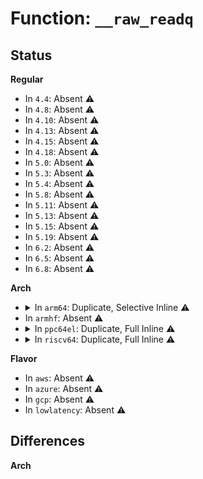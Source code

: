 # Function: <code>__raw_readq</code>

## Status
<b>Regular</b>
<ul>
<li>
In <code>4.4</code>: Absent ⚠️
</li>
<li>
In <code>4.8</code>: Absent ⚠️
</li>
<li>
In <code>4.10</code>: Absent ⚠️
</li>
<li>
In <code>4.13</code>: Absent ⚠️
</li>
<li>
In <code>4.15</code>: Absent ⚠️
</li>
<li>
In <code>4.18</code>: Absent ⚠️
</li>
<li>
In <code>5.0</code>: Absent ⚠️
</li>
<li>
In <code>5.3</code>: Absent ⚠️
</li>
<li>
In <code>5.4</code>: Absent ⚠️
</li>
<li>
In <code>5.8</code>: Absent ⚠️
</li>
<li>
In <code>5.11</code>: Absent ⚠️
</li>
<li>
In <code>5.13</code>: Absent ⚠️
</li>
<li>
In <code>5.15</code>: Absent ⚠️
</li>
<li>
In <code>5.19</code>: Absent ⚠️
</li>
<li>
In <code>6.2</code>: Absent ⚠️
</li>
<li>
In <code>6.5</code>: Absent ⚠️
</li>
<li>
In <code>6.8</code>: Absent ⚠️
</li>
</ul>
<b>Arch</b>
<ul>
<li>
<details>
<summary>In <code>arm64</code>: Duplicate, Selective Inline ⚠️</summary>

```c
u64 __raw_readq(const volatile void *addr);
```

**Collision:** Static Duplication

**Inline:** Selective

**Transformation:** False

**Instances:**

```
In arch/arm64/kernel/io.c (ffff800010095d68)
Location: arch/arm64/include/asm/io.h:83
Inline: True
Inline callers:
  - arch/arm64/kernel/io.c:__memcpy_fromio
```
```
In arch/arm64/kernel/acpi_parking_protocol.c (ffff8000100a97ac)
Location: arch/arm64/include/asm/io.h:83
Inline: True
```
```
In drivers/irqchip/irq-gic-v3.c (ffff80001066e228)
Location: arch/arm64/include/asm/io.h:83
Inline: True
Inline callers:
  - drivers/irqchip/irq-gic-v3.c:__gic_update_rdist_properties
  - drivers/irqchip/irq-gic-v3.c:__gic_populate_rdist
  - drivers/irqchip/irq-gic-v3.c:gic_iterate_rdists
```
```
In drivers/irqchip/irq-gic-v3-its.c (ffff800010674ac4)
Location: arch/arm64/include/asm/io.h:83
Inline: True
Inline callers:
  - drivers/irqchip/irq-gic-v3-its.c:its_cpu_init
  - drivers/irqchip/irq-gic-v3-its.c:its_restore_enable
  - drivers/irqchip/irq-gic-v3-its.c:its_restore_enable
  - drivers/irqchip/irq-gic-v3-its.c:its_save_disable
  - drivers/irqchip/irq-gic-v3-its.c:its_vpe_set_irqchip_state
  - drivers/irqchip/irq-gic-v3-its.c:its_vpe_send_inv
  - drivers/irqchip/irq-gic-v3-its.c:its_vpe_set_affinity
  - drivers/irqchip/irq-gic-v3-its.c:its_cpu_init_collection
  - drivers/irqchip/irq-gic-v3-its.c:its_cpu_init_collection
  - drivers/irqchip/irq-gic-v3-its.c:its_clear_vpend_valid
  - drivers/irqchip/irq-gic-v3-its.c:its_clear_vpend_valid
Direct callers:
  - drivers/irqchip/irq-gic-v3-its.c:its_init
  - drivers/irqchip/irq-gic-v3-its.c:its_init
  - drivers/irqchip/irq-gic-v3-its.c:its_probe_one
  - drivers/irqchip/irq-gic-v3-its.c:its_probe_one
  - drivers/irqchip/irq-gic-v3-its.c:its_probe_one
  - drivers/irqchip/irq-gic-v3-its.c:its_probe_one
  - drivers/irqchip/irq-gic-v3-its.c:its_probe_one
  - drivers/irqchip/irq-gic-v3-its.c:its_cpu_init_lpis
  - drivers/irqchip/irq-gic-v3-its.c:its_cpu_init_lpis
  - drivers/irqchip/irq-gic-v3-its.c:its_cpu_init_lpis
  - drivers/irqchip/irq-gic-v3-its.c:its_cpu_init_lpis
  - drivers/irqchip/irq-gic-v3-its.c:its_parse_indirect_baser
  - drivers/irqchip/irq-gic-v3-its.c:its_parse_indirect_baser
```
```
In drivers/irqchip/irq-ti-sci-inta.c (ffff80001067e428)
Location: arch/arm64/include/asm/io.h:83
Inline: True
Inline callers:
  - drivers/irqchip/irq-ti-sci-inta.c:ti_sci_inta_irq_handler
```
```
In drivers/bus/fsl-mc/mc-sys.c (ffff8000106813a4)
Location: arch/arm64/include/asm/io.h:83
Inline: True
Inline callers:
  - drivers/bus/fsl-mc/mc-sys.c:mc_send_command
  - drivers/bus/fsl-mc/mc-sys.c:mc_send_command
  - drivers/bus/fsl-mc/mc-sys.c:mc_send_command
  - drivers/bus/fsl-mc/mc-sys.c:mc_send_command
```
```
In drivers/gpio/gpio-mmio.c (ffff8000106cc2a8)
Location: arch/arm64/include/asm/io.h:83
Inline: True
Inline callers:
  - drivers/gpio/gpio-mmio.c:bgpio_read64
```
```
In drivers/pci/controller/pci-thunder-pem.c (ffff80001073939c)
Location: arch/arm64/include/asm/io.h:83
Inline: True
Inline callers:
  - drivers/pci/controller/pci-thunder-pem.c:thunder_pem_config_write
  - drivers/pci/controller/pci-thunder-pem.c:thunder_pem_config_write
  - drivers/pci/controller/pci-thunder-pem.c:thunder_pem_config_read
  - drivers/pci/controller/pci-thunder-pem.c:thunder_pem_config_read
```
```
In drivers/video/fbdev/core/cfbfillrect.c (ffff800010757db8)
Location: arch/arm64/include/asm/io.h:83
Inline: True
```
```
In drivers/video/fbdev/core/cfbcopyarea.c (ffff8000107584f8)
Location: arch/arm64/include/asm/io.h:83
Inline: True
```
```
In drivers/acpi/osl.c (ffff800010763afc)
Location: arch/arm64/include/asm/io.h:83
Inline: True
```
```
In drivers/acpi/cppc_acpi.c (ffff8000107a9a40)
Location: arch/arm64/include/asm/io.h:83
Inline: True
Inline callers:
  - drivers/acpi/cppc_acpi.c:cpc_read
```
```
In drivers/tty/serial/8250/8250_dw.c (ffff800010890f58)
Location: arch/arm64/include/asm/io.h:83
Inline: True
Inline callers:
  - drivers/tty/serial/8250/8250_dw.c:dw8250_serial_outq
  - drivers/tty/serial/8250/8250_dw.c:dw8250_serial_inq
```
```
In drivers/iommu/arm-smmu.c (ffff8000108d1994)
Location: arch/arm64/include/asm/io.h:83
Inline: True
Inline callers:
  - drivers/iommu/arm-smmu.c:arm_smmu_iova_to_phys_hard
  - drivers/iommu/arm-smmu.c:arm_smmu_context_fault
```
```
In drivers/iommu/qcom_iommu.c (ffff8000108db17c)
Location: arch/arm64/include/asm/io.h:83
Inline: True
Inline callers:
  - drivers/iommu/qcom_iommu.c:qcom_iommu_fault
```
```
In drivers/base/regmap/regmap-mmio.c (ffff80001091c52c)
Location: arch/arm64/include/asm/io.h:83
Inline: True
Inline callers:
  - drivers/base/regmap/regmap-mmio.c:regmap_mmio_read64le
```
```
In drivers/firmware/arm_scmi/perf.c (ffff800010b57f4c)
Location: arch/arm64/include/asm/io.h:83
Inline: True
Inline callers:
  - drivers/firmware/arm_scmi/perf.c:scmi_perf_fc_ring_db
```
```
In drivers/mailbox/pcc.c (ffff800010b7b6bc)
Location: arch/arm64/include/asm/io.h:83
Inline: True
Inline callers:
  - drivers/mailbox/pcc.c:read_register
```
```
In drivers/perf/arm-ccn.c (ffff800010b93048)
Location: arch/arm64/include/asm/io.h:83
Inline: True
```
```
In drivers/perf/hisilicon/hisi_uncore_l3c_pmu.c (ffff800010b96db8)
Location: arch/arm64/include/asm/io.h:83
Inline: True
Inline callers:
  - drivers/perf/hisilicon/hisi_uncore_l3c_pmu.c:hisi_l3c_pmu_read_counter
```
```
In drivers/perf/hisilicon/hisi_uncore_hha_pmu.c (ffff800010b97610)
Location: arch/arm64/include/asm/io.h:83
Inline: True
Inline callers:
  - drivers/perf/hisilicon/hisi_uncore_hha_pmu.c:hisi_hha_pmu_read_counter
```
**Symbols:**

```
ffff80001066fdd8-ffff80001066fde0: __raw_readq (STB_LOCAL)
```
</details>
</li>
<li>
In <code>armhf</code>: Absent ⚠️
</li>
<li>
<details>
<summary>In <code>ppc64el</code>: Duplicate, Full Inline ⚠️</summary>

**Collision:** Static Duplication

**Inline:** Full

**Transformation:** False

**Instances:**

```
In drivers/video/fbdev/core/cfbfillrect.c (c0000000008bd44c)
Location: arch/powerpc/include/asm/io.h:328
Inline: True
```
```
In drivers/video/fbdev/core/cfbcopyarea.c (c0000000008bdbd4)
Location: arch/powerpc/include/asm/io.h:328
Inline: True
Inline callers:
  - drivers/video/fbdev/core/cfbcopyarea.c:cfb_copyarea
  - drivers/video/fbdev/core/cfbcopyarea.c:cfb_copyarea
  - drivers/video/fbdev/core/cfbcopyarea.c:cfb_copyarea
  - drivers/video/fbdev/core/cfbcopyarea.c:cfb_copyarea
  - drivers/video/fbdev/core/cfbcopyarea.c:cfb_copyarea
  - drivers/video/fbdev/core/cfbcopyarea.c:cfb_copyarea
  - drivers/video/fbdev/core/cfbcopyarea.c:cfb_copyarea
  - drivers/video/fbdev/core/cfbcopyarea.c:cfb_copyarea
  - drivers/video/fbdev/core/cfbcopyarea.c:cfb_copyarea
  - drivers/video/fbdev/core/cfbcopyarea.c:cfb_copyarea
  - drivers/video/fbdev/core/cfbcopyarea.c:cfb_copyarea
  - drivers/video/fbdev/core/cfbcopyarea.c:cfb_copyarea
  - drivers/video/fbdev/core/cfbcopyarea.c:cfb_copyarea
  - drivers/video/fbdev/core/cfbcopyarea.c:cfb_copyarea
  - drivers/video/fbdev/core/cfbcopyarea.c:cfb_copyarea
  - drivers/video/fbdev/core/cfbcopyarea.c:cfb_copyarea
  - drivers/video/fbdev/core/cfbcopyarea.c:cfb_copyarea
  - drivers/video/fbdev/core/cfbcopyarea.c:cfb_copyarea
  - drivers/video/fbdev/core/cfbcopyarea.c:cfb_copyarea
  - drivers/video/fbdev/core/cfbcopyarea.c:cfb_copyarea
  - drivers/video/fbdev/core/cfbcopyarea.c:cfb_copyarea
  - drivers/video/fbdev/core/cfbcopyarea.c:cfb_copyarea
  - drivers/video/fbdev/core/cfbcopyarea.c:cfb_copyarea
  - drivers/video/fbdev/core/cfbcopyarea.c:cfb_copyarea
  - drivers/video/fbdev/core/cfbcopyarea.c:cfb_copyarea
  - drivers/video/fbdev/core/cfbcopyarea.c:cfb_copyarea
  - drivers/video/fbdev/core/cfbcopyarea.c:cfb_copyarea
  - drivers/video/fbdev/core/cfbcopyarea.c:cfb_copyarea
  - drivers/video/fbdev/core/cfbcopyarea.c:cfb_copyarea
  - drivers/video/fbdev/core/cfbcopyarea.c:cfb_copyarea
  - drivers/video/fbdev/core/cfbcopyarea.c:cfb_copyarea
  - drivers/video/fbdev/core/cfbcopyarea.c:cfb_copyarea
  - drivers/video/fbdev/core/cfbcopyarea.c:cfb_copyarea
  - drivers/video/fbdev/core/cfbcopyarea.c:cfb_copyarea
  - drivers/video/fbdev/core/cfbcopyarea.c:cfb_copyarea
  - drivers/video/fbdev/core/cfbcopyarea.c:cfb_copyarea
  - drivers/video/fbdev/core/cfbcopyarea.c:cfb_copyarea
  - drivers/video/fbdev/core/cfbcopyarea.c:cfb_copyarea
  - drivers/video/fbdev/core/cfbcopyarea.c:cfb_copyarea
  - drivers/video/fbdev/core/cfbcopyarea.c:cfb_copyarea
  - drivers/video/fbdev/core/cfbcopyarea.c:cfb_copyarea
  - drivers/video/fbdev/core/cfbcopyarea.c:cfb_copyarea
  - drivers/video/fbdev/core/cfbcopyarea.c:cfb_copyarea
  - drivers/video/fbdev/core/cfbcopyarea.c:cfb_copyarea
  - drivers/video/fbdev/core/cfbcopyarea.c:cfb_copyarea
  - drivers/video/fbdev/core/cfbcopyarea.c:cfb_copyarea
  - drivers/video/fbdev/core/cfbcopyarea.c:cfb_copyarea
  - drivers/video/fbdev/core/cfbcopyarea.c:cfb_copyarea
  - drivers/video/fbdev/core/cfbcopyarea.c:cfb_copyarea
  - drivers/video/fbdev/core/cfbcopyarea.c:cfb_copyarea
  - drivers/video/fbdev/core/cfbcopyarea.c:cfb_copyarea
  - drivers/video/fbdev/core/cfbcopyarea.c:cfb_copyarea
  - drivers/video/fbdev/core/cfbcopyarea.c:cfb_copyarea
  - drivers/video/fbdev/core/cfbcopyarea.c:cfb_copyarea
  - drivers/video/fbdev/core/cfbcopyarea.c:cfb_copyarea
  - drivers/video/fbdev/core/cfbcopyarea.c:cfb_copyarea
```
</details>
</li>
<li>
<details>
<summary>In <code>riscv64</code>: Duplicate, Full Inline ⚠️</summary>

**Collision:** Static Duplication

**Inline:** Full

**Transformation:** False

**Instances:**

```
In drivers/gpio/gpio-mmio.c (ffffffe0004ad380)
Location: arch/riscv/include/asm/io.h:87
Inline: True
Inline callers:
  - drivers/gpio/gpio-mmio.c:bgpio_read64
```
```
In drivers/base/regmap/regmap-mmio.c (ffffffe00059c004)
Location: arch/riscv/include/asm/io.h:87
Inline: True
Inline callers:
  - drivers/base/regmap/regmap-mmio.c:regmap_mmio_read64le
```
</details>
</li>
</ul>
<b>Flavor</b>
<ul>
<li>
In <code>aws</code>: Absent ⚠️
</li>
<li>
In <code>azure</code>: Absent ⚠️
</li>
<li>
In <code>gcp</code>: Absent ⚠️
</li>
<li>
In <code>lowlatency</code>: Absent ⚠️
</li>
</ul>

## Differences
<b>Arch</b>
<ul>
</ul>
